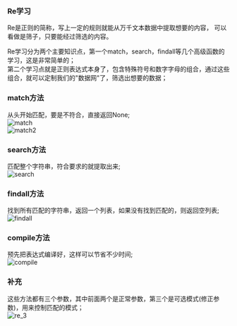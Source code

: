 ### Re学习  
Re是正则的简称，写上一定的规则就能从万千文本数据中提取想要的内容， 可以看做是筛子，只要能经过筛选的内容。  

Re学习分为两个主要知识点，第一个match，search，findall等几个高级函数的学习，这是非常简单的；  
第二个学习点就是正则表达式本身了，包含特殊符号和数字字母的组合，通过这些组合，就可以定制我们的"数据网"了，筛选出想要的数据；  

### match方法  
从头开始匹配，要是不符合，直接返回None;  
![match](https://github.com/KissMyLady/Web-of-Python/blob/master/Re/img/match1.jpg)  
![match2](https://github.com/KissMyLady/Web-of-Python/blob/master/Re/img/match2.jpg)  

### search方法  
匹配整个字符串，符合要求的就提取出来;  
![search](https://github.com/KissMyLady/Web-of-Python/blob/master/Re/img/search1.jpg)  

### findall方法  
找到所有匹配的字符串，返回一个列表，如果没有找到匹配的，则返回空列表;  
![findall](https://github.com/KissMyLady/Web-of-Python/blob/master/Re/img/findall1.jpg)  

### compile方法  
预先把表达式编译好，这样可以节省不少时间;  
![compile](https://github.com/KissMyLady/Web-of-Python/blob/master/Re/img/compile1.jpg)  


### 补充  
这些方法都有三个参数，其中前面两个是正常参数，第三个是可选模式(修正参数)，用来控制匹配的模式；  
![re_3](re_3.jpg)

